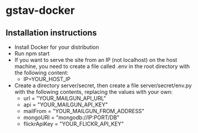 # gstav-docker

## Installation instructions
- Install Docker for your distribution
- Run npm start
- If you want to serve the site from an IP (not localhost) on the host machine, you need to create a file called .env in the root directory with the following content:
    - IP=YOUR_HOST_IP
- Create a directory server/secret, then create a file server/secret/env.py with the following contents, replacing the values with your own:
    - url = "YOUR_MAILGUN_API_URL"
    - api = "YOUR_MAILGUN_API_KEY"
    - mailFrom = "YOUR_MAILGUN_FROM_ADDRESS"
    - mongoURI = "mongodb://IP:PORT/DB"
    - flickrApiKey = "YOUR_FLICKR_API_KEY"
